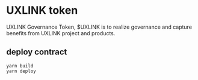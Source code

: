 # UXLINK token
UXLINK Governance Token, $UXLINK is to realize governance and capture benefits from UXLINK project and products.

## deploy contract
```
yarn build
yarn deploy
```